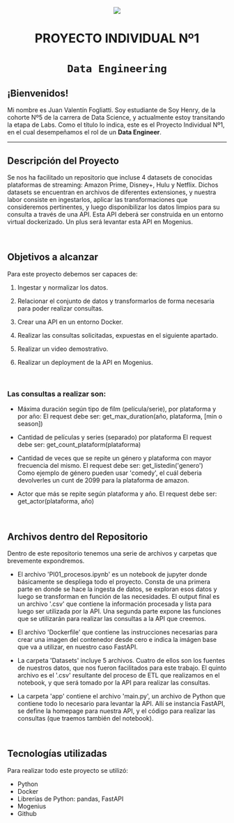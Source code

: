 <p align=center><img src=https://d31uz8lwfmyn8g.cloudfront.net/Assets/logo-henry-white-lg.png><p>

# <h1 align=center> **PROYECTO INDIVIDUAL Nº1** </h1>

# <h1 align=center>**`Data Engineering`**</h1>


## ¡Bienvenidos! 
Mi nombre es Juan Valentín Fogliatti. Soy estudiante de Soy Henry, de la cohorte Nº5 de la carrera de Data Science, y actualmente estoy transitando la etapa de Labs. Como el título lo indica, este es el Proyecto Individual Nº1, en el cual desempeñamos el rol de un **Data Engineer**.  

<hr>  

## **Descripción del Proyecto**
Se nos ha facilitado un repositorio que incluse 4 datasets de conocidas plataformas de streaming: Amazon Prime, Disney+, Hulu y Netflix. Dichos datasets se encuentran en archivos de diferentes extensiones, y nuestra labor consiste en ingestarlos, aplicar las transformaciones que consideremos pertinentes, y luego disponibilizar los datos limpios para su consulta a través de una API. Esta API deberá ser construida en un entorno virtual dockerizado. Un plus será levantar esta API en Mogenius.

<br>

## **Objetivos a alcanzar**
Para este proyecto debemos ser capaces de:

1. Ingestar y normalizar los datos.

2. Relacionar el conjunto de datos y transformarlos de forma necesaria para poder realizar consultas. 

3. Crear una API en un entorno Docker.

5. Realizar las consultas solicitadas, expuestas en el siguiente apartado.

6. Realizar un video demostrativo.

7. Realizar un deployment de la API en Mogenius.

<br>

### Las consultas a realizar son:

+ Máxima duración según tipo de film (película/serie), por plataforma y por año:
    El request debe ser: get_max_duration(año, plataforma, [min o season])

+ Cantidad de películas y series (separado) por plataforma
    El request debe ser: get_count_plataform(plataforma)  
  
+ Cantidad de veces que se repite un género y plataforma con mayor frecuencia del mismo.
    El request debe ser: get_listedin('genero')  
    Como ejemplo de género pueden usar 'comedy', el cuál deberia devolverles un cunt de 2099 para la plataforma de amazon.

+ Actor que más se repite según plataforma y año.
  El request debe ser: get_actor(plataforma, año)

<br>

## **Archivos dentro del Repositorio**
Dentro de este repositorio tenemos una serie de archivos y carpetas que brevemente expondremos.

* El archivo 'PI01_procesos.ipynb' es un notebook de jupyter donde básicamente se despliega todo el proyecto. Consta de una primera parte en donde se hace la ingesta de datos, se exploran esos datos y luego se transforman en función de las necesidades. El output final es un archivo '.csv' que contiene la información procesada y lista para luego ser utilizada por la API. Una segunda parte expone las funciones que se utilizarán para realizar las consultas a la API que creemos.

* El archivo 'Dockerfile' que contiene las instrucciones necesarias para crear una imagen del contenedor desde cero e indica la imágen base que va a utilizar, en nuestro caso FastAPI.

* La carpeta 'Datasets' incluye 5 archivos. Cuatro de ellos son los fuentes de nuestros datos, que nos fueron facilitados para este trabajo. El quinto archivo es el '.csv' resultante del proceso de ETL que realizamos en el notebook, y que será tomado por la API para realizar las consultas.

* La carpeta 'app' contiene el archivo 'main.py', un archivo de Python que contiene todo lo necesario para levantar la API. Allí se instancia FastAPI, se define la homepage para nuestra API, y el código para realizar las consultas (que traemos también del notebook).

<br>

## **Tecnologías utilizadas**
Para realizar todo este proyecto se utilizó:
* Python
* Docker
* Librerías de Python: pandas, FastAPI
* Mogenius
* Github